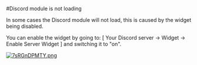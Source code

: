 #Discord module is not loading

In some cases the Discord module will not load, this is caused by the widget being disabled.

You can enable the widget by going to: \[ Your Discord server -&gt; Widget -&gt; Enable Server Widget \] and switching it to "on".

[![7sRGnDPMTY.png](/img/others/discord-module-is-not-loading/hcuhgb1jcc.png)](/img/others/discord-module-is-not-loading/ggtxkvxwky.png)